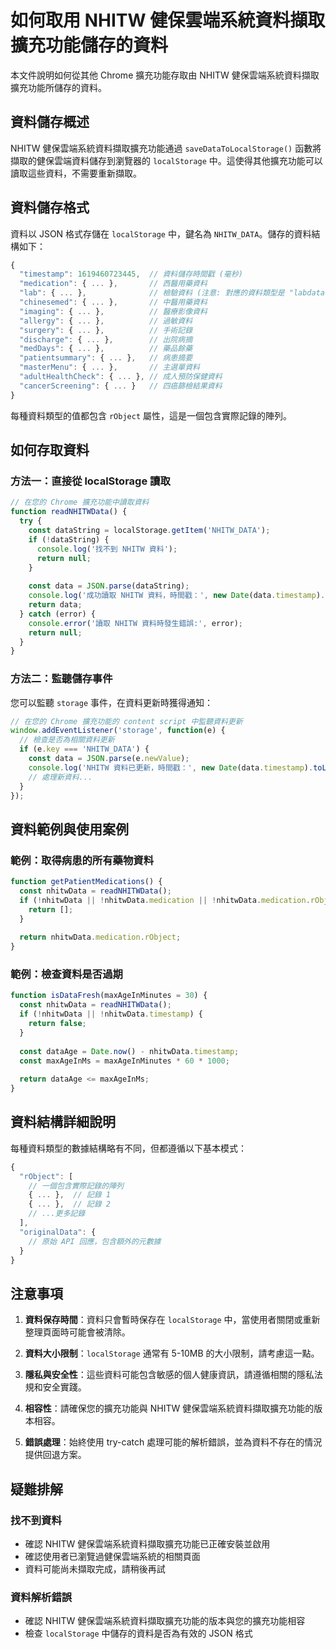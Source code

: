 # 如何取用 NHITW 健保雲端系統資料擷取擴充功能儲存的資料

本文件說明如何從其他 Chrome 擴充功能存取由 NHITW 健保雲端系統資料擷取擴充功能所儲存的資料。

## 資料儲存概述

NHITW 健保雲端系統資料擷取擴充功能通過 `saveDataToLocalStorage()` 函數將擷取的健保雲端資料儲存到瀏覽器的 `localStorage` 中。這使得其他擴充功能可以讀取這些資料，不需要重新擷取。

## 資料儲存格式

資料以 JSON 格式存儲在 `localStorage` 中，鍵名為 `NHITW_DATA`。儲存的資料結構如下：

```javascript
{
  "timestamp": 1619460723445,  // 資料儲存時間戳 (毫秒)
  "medication": { ... },       // 西醫用藥資料
  "lab": { ... },              // 檢驗資料 (注意: 對應的資料類型是 "labdata")
  "chinesemed": { ... },       // 中醫用藥資料
  "imaging": { ... },          // 醫療影像資料
  "allergy": { ... },          // 過敏資料
  "surgery": { ... },          // 手術記錄
  "discharge": { ... },        // 出院病摘
  "medDays": { ... },          // 藥品餘藥
  "patientsummary": { ... },   // 病患摘要
  "masterMenu": { ... },       // 主選單資料
  "adultHealthCheck": { ... }, // 成人預防保健資料
  "cancerScreening": { ... }   // 四癌篩檢結果資料
}
```

每種資料類型的值都包含 `rObject` 屬性，這是一個包含實際記錄的陣列。

## 如何存取資料

### 方法一：直接從 localStorage 讀取

```javascript
// 在您的 Chrome 擴充功能中讀取資料
function readNHITWData() {
  try {
    const dataString = localStorage.getItem('NHITW_DATA');
    if (!dataString) {
      console.log('找不到 NHITW 資料');
      return null;
    }
    
    const data = JSON.parse(dataString);
    console.log('成功讀取 NHITW 資料，時間戳：', new Date(data.timestamp).toLocaleString());
    return data;
  } catch (error) {
    console.error('讀取 NHITW 資料時發生錯誤:', error);
    return null;
  }
}
```

### 方法二：監聽儲存事件

您可以監聽 `storage` 事件，在資料更新時獲得通知：

```javascript
// 在您的 Chrome 擴充功能的 content script 中監聽資料更新
window.addEventListener('storage', function(e) {
  // 檢查是否為相關資料更新
  if (e.key === 'NHITW_DATA') {
    const data = JSON.parse(e.newValue);
    console.log('NHITW 資料已更新，時間戳：', new Date(data.timestamp).toLocaleString());
    // 處理新資料...
  }
});
```

## 資料範例與使用案例

### 範例：取得病患的所有藥物資料

```javascript
function getPatientMedications() {
  const nhitwData = readNHITWData();
  if (!nhitwData || !nhitwData.medication || !nhitwData.medication.rObject) {
    return [];
  }
  
  return nhitwData.medication.rObject;
}
```

### 範例：檢查資料是否過期

```javascript
function isDataFresh(maxAgeInMinutes = 30) {
  const nhitwData = readNHITWData();
  if (!nhitwData || !nhitwData.timestamp) {
    return false;
  }
  
  const dataAge = Date.now() - nhitwData.timestamp;
  const maxAgeInMs = maxAgeInMinutes * 60 * 1000;
  
  return dataAge <= maxAgeInMs;
}
```

## 資料結構詳細說明

每種資料類型的數據結構略有不同，但都遵循以下基本模式：

```javascript
{
  "rObject": [
    // 一個包含實際記錄的陣列
    { ... },  // 記錄 1
    { ... },  // 記錄 2
    // ...更多記錄
  ],
  "originalData": {
    // 原始 API 回應，包含額外的元數據
  }
}
```

## 注意事項

1. **資料保存時間**：資料只會暫時保存在 `localStorage` 中，當使用者關閉或重新整理頁面時可能會被清除。

2. **資料大小限制**：`localStorage` 通常有 5-10MB 的大小限制，請考慮這一點。

3. **隱私與安全性**：這些資料可能包含敏感的個人健康資訊，請遵循相關的隱私法規和安全實踐。

4. **相容性**：請確保您的擴充功能與 NHITW 健保雲端系統資料擷取擴充功能的版本相容。

5. **錯誤處理**：始終使用 try-catch 處理可能的解析錯誤，並為資料不存在的情況提供回退方案。

## 疑難排解

### 找不到資料
- 確認 NHITW 健保雲端系統資料擷取擴充功能已正確安裝並啟用
- 確認使用者已瀏覽過健保雲端系統的相關頁面
- 資料可能尚未擷取完成，請稍後再試

### 資料解析錯誤
- 確認 NHITW 健保雲端系統資料擷取擴充功能的版本與您的擴充功能相容
- 檢查 `localStorage` 中儲存的資料是否為有效的 JSON 格式
